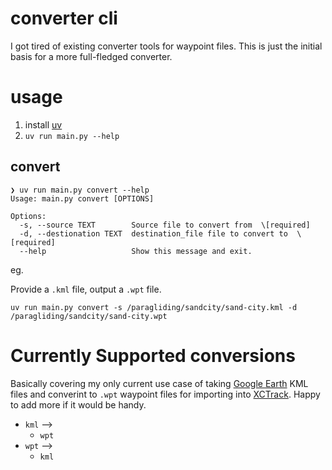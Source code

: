 # converter cli

I got tired of existing converter tools for waypoint files. This is just the initial basis for a more full-fledged
converter.

# usage

1. install [uv](https://github.com/astral-sh/uv)
2. `uv run main.py --help`

## convert

```console
❯ uv run main.py convert --help
Usage: main.py convert [OPTIONS]

Options:
  -s, --source TEXT        Source file to convert from  \[required]
  -d, --destionation TEXT  destination_file file to convert to  \[required]
  --help                   Show this message and exit.
```

eg.

Provide a `.kml` file, output a `.wpt` file.

```console
uv run main.py convert -s /paragliding/sandcity/sand-city.kml -d /paragliding/sandcity/sand-city.wpt
```

# Currently Supported conversions

Basically covering my only current use case of taking [Google Earth](https://earth.google.com/) KML files and converint
to `.wpt` waypoint files for importing into [XCTrack](https://xctrack.org/). Happy to add more if it would be handy.

- `kml` -->
    - `wpt`
- `wpt` -->
    - `kml`
